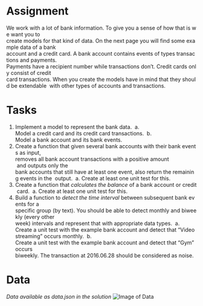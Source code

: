 # Assignment 
We work with a lot of bank information. To give you a sense of how that is we want you to 
create models for that kind of data. On the next page you will find some example data of a bank 
account and a credit card. A bank account contains events of types transactions and payments. 
Payments have a recipient number while transactions don’t. Credit cards only consist of credit 
card transactions. When you create the models have in mind that they should be​ extendable 
with other types of accounts and transactions. 

# Tasks 
1. Implement a model to represent the bank data. 
a. Model a credit card and its credit card transactions. 
b. Model a bank account and its bank events. 
2. Create a function that given several bank accounts with their bank events as input, 
removes all bank account transactions with a positive amount​ and outputs only the 
bank accounts that still have at least one event, also return the remaining events in the 
output. 
a. Create at least one unit test for this. 
3. Create a function that *calculates the balance* of a bank account or credit card. 
a. Create at least one unit test for this. 
4. Build a function to *detect the time interval* between subsequent bank events for a 
specific group (by text). You should be able to detect monthly and biweekly (every other 
week) intervals and represent that with appropriate data types. 
a. Create a unit test with the example bank account and detect that “Video 
streaming” occurs monthly. 
b. Create a unit test with the example bank account and detect that “Gym” occurs 
biweekly. The transaction at 2016.06.28 should be considered as noise. 

# Data
*Data available as data.json in the solution*
![Image of Data](https://vgy.me/xb5xdt.png)
